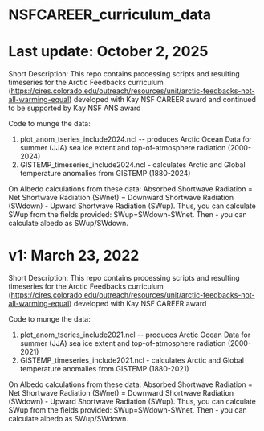 # NSFCAREER_curriculum_data
# Last update: October 2, 2025

Short Description: This repo contains processing scripts and resulting timeseries for the Arctic Feedbacks curriculum (https://cires.colorado.edu/outreach/resources/unit/arctic-feedbacks-not-all-warming-equal) developed with Kay NSF CAREER award and continued to be supported by Kay NSF ANS award

Code to munge the data:
1) plot_anom_tseries_include2024.ncl -- produces Arctic Ocean Data for summer (JJA) sea ice extent and top-of-atmosphere radiation (2000-2024)
2) GISTEMP_timeseries_include2024.ncl - calculates Arctic and Global temperature anomalies from GISTEMP (1880-2024)

On Albedo calculations from these data:  Absorbed Shortwave Radiation = Net Shortwave Radiation (SWnet) = Downward Shortwave Radiation (SWdown) - Upward Shortwave Radiation (SWup).  Thus, you can calculate SWup from the fields provided: SWup=SWdown-SWnet.  Then - you can calculate albedo as SWup/SWdown.





# v1: March 23, 2022

Short Description: This repo contains processing scripts and resulting timeseries for the Arctic Feedbacks curriculum (https://cires.colorado.edu/outreach/resources/unit/arctic-feedbacks-not-all-warming-equal) developed with Kay NSF CAREER award

Code to munge the data:
1) plot_anom_tseries_include2021.ncl -- produces Arctic Ocean Data for summer (JJA) sea ice extent and top-of-atmosphere radiation (2000-2021)
2) GISTEMP_timeseries_include2021.ncl - calculates Arctic and Global temperature anomalies from GISTEMP (1880-2021)

On Albedo calculations from these data:  Absorbed Shortwave Radiation = Net Shortwave Radiation (SWnet) = Downward Shortwave Radiation (SWdown) - Upward Shortwave Radiation (SWup).  Thus, you can calculate SWup from the fields provided: SWup=SWdown-SWnet.  Then - you can calculate albedo as SWup/SWdown.
